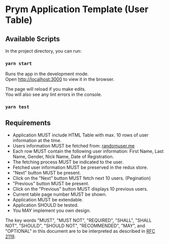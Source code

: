 # Prym Application Template (User Table)

## Available Scripts

In the project directory, you can run:

### `yarn start`

Runs the app in the development mode.\
Open [http://localhost:3000](http://localhost:3000) to view it in the browser.

The page will reload if you make edits.\
You will also see any lint errors in the console.

### `yarn test`

## Requirements
* Application MUST include HTML Table with max. 10 rows of user information at the time.
* Users information MUST be fetched from: [randomuser.me](https://randomuser.me/)
* Each row MUST contain the following user information: First Name, Last Name, Gender, Nick Name, Date of Registration.
* The fetching process MUST be indicated to the user.
* Fetched user information MUST be preserved in the redux store. 
* "Next" button MUST be present.
* Click on the "Next" button MUST fetch next 10 users. (Pegination)
* "Previous" button MUST be present.
* Click on the "Previous" button MUST displays 10 previous users.
* Current table page number MUST be shown.
* Application MUST be extendable.
* Application SHOULD be tested.
* You MAY implement you own design.

The key words "MUST", "MUST NOT", "REQUIRED", "SHALL", "SHALL
NOT", "SHOULD", "SHOULD NOT", "RECOMMENDED",  "MAY", and
"OPTIONAL" in this document are to be interpreted as described in
[RFC 2119](https://www.ietf.org/rfc/rfc2119.txt).